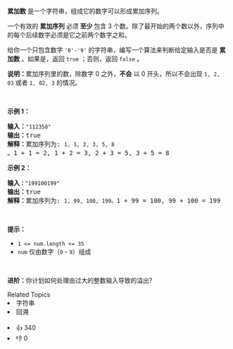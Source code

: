 <p><strong>累加数</strong> 是一个字符串，组成它的数字可以形成累加序列。</p>

<p>一个有效的 <strong>累加序列</strong> 必须<strong> 至少 </strong>包含 3 个数。除了最开始的两个数以外，序列中的每个后续数字必须是它之前两个数字之和。</p>

<p>给你一个只包含数字&nbsp;<code>'0'-'9'</code>&nbsp;的字符串，编写一个算法来判断给定输入是否是 <strong>累加数</strong> 。如果是，返回 <code>true</code> ；否则，返回 <code>false</code> 。</p>

<p><strong>说明：</strong>累加序列里的数，除数字 0 之外，<strong>不会</strong> 以 0 开头，所以不会出现&nbsp;<code>1, 2, 03</code> 或者&nbsp;<code>1, 02, 3</code>&nbsp;的情况。</p>

<p>&nbsp;</p>

<p><strong>示例 1：</strong></p>

<pre>
<strong>输入：</strong><code>"112358"</code>
<strong>输出：</strong>true 
<strong>解释：</strong>累加序列为: <code>1, 1, 2, 3, 5, 8 </code>。1 + 1 = 2, 1 + 2 = 3, 2 + 3 = 5, 3 + 5 = 8
</pre>

<p><strong>示例&nbsp;2：</strong></p>

<pre>
<strong>输入<code>：</code></strong><code>"199100199"</code>
<strong>输出：</strong>true 
<strong>解释：</strong>累加序列为: <code>1, 99, 100, 199。</code>1 + 99 = 100, 99 + 100 = 199</pre>

<p>&nbsp;</p>

<p><strong>提示：</strong></p>

<ul>
	<li><code>1 &lt;= num.length &lt;= 35</code></li>
	<li><code>num</code> 仅由数字（<code>0</code> - <code>9</code>）组成</li>
</ul>

<p>&nbsp;</p>

<p><strong>进阶：</strong>你计划如何处理由过大的整数输入导致的溢出?</p>
<div><div>Related Topics</div><div><li>字符串</li><li>回溯</li></div></div><br><div><li>👍 340</li><li>👎 0</li></div>